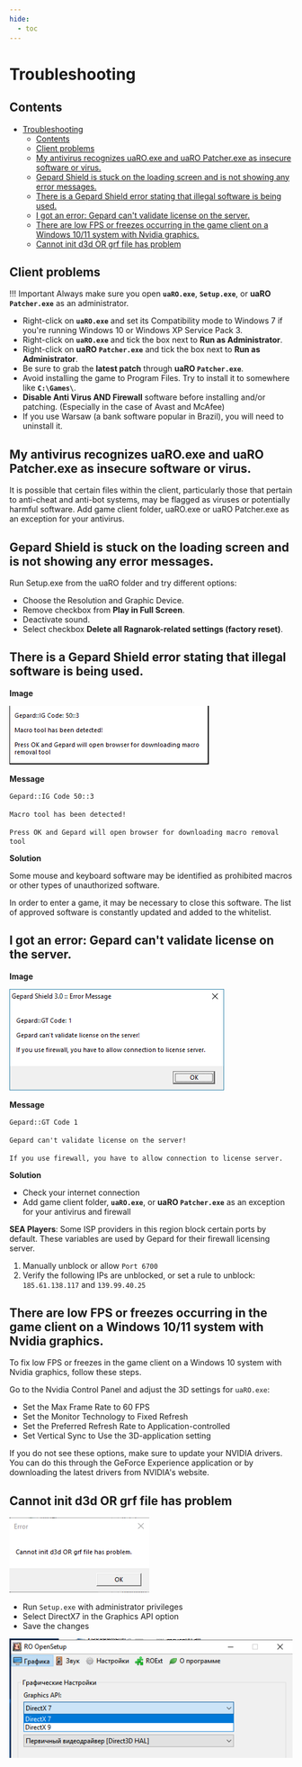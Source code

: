 ```yaml
---
hide:
  - toc
---
```

# Troubleshooting

## Contents
- [Troubleshooting](#troubleshooting)
  - [Contents](#contents)
  - [Client problems](#client-problems)
  - [My antivirus recognizes uaRO.exe and uaRO Patcher.exe as insecure software or virus.](#my-antivirus-recognizes-uaroexe-and-uaro-patcherexe-as-insecure-software-or-virus)
  - [Gepard Shield is stuck on the loading screen and is not showing any error messages.](#gepard-shield-is-stuck-on-the-loading-screen-and-is-not-showing-any-error-messages)
  - [There is a Gepard Shield error stating that illegal software is being used.](#there-is-a-gepard-shield-error-stating-that-illegal-software-is-being-used)
  - [I got an error: Gepard can't validate license on the server.](#i-got-an-error-gepard-cant-validate-license-on-the-server)
  - [There are low FPS or freezes occurring in the game client on a Windows 10/11 system with Nvidia graphics.](#there-are-low-fps-or-freezes-occurring-in-the-game-client-on-a-windows-1011-system-with-nvidia-graphics)
  - [Cannot init d3d OR grf file has problem](#cannot-init-d3d-or-grf-file-has-problem)

## Client problems

!!! Important 
    Always make sure you open **`uaRO.exe`**, **`Setup.exe`**, or **uaRO `Patcher.exe`** as an administrator.

- Right-click on **`uaRO.exe`** and set its Compatibility mode to Windows 7 if you're running Windows 10 or Windows XP Service Pack 3.
- Right-click on **`uaRO.exe`** and tick the box next to **Run as Administrator**.
- Right-click on **uaRO `Patcher.exe`** and tick the box next to **Run as Administrator**.
- Be sure to grab the **latest patch** through **uaRO `Patcher.exe`**.
- Avoid installing the game to Program Files. Try to install it to somewhere like **`C:\Games\`**.
- **Disable Anti Virus AND Firewall** software before installing and/or patching. (Especially in the case of Avast and McAfee)
- If you use Warsaw (a bank software popular in Brazil), you will need to uninstall it.


## My antivirus recognizes uaRO.exe and uaRO Patcher.exe as insecure software or virus.
It is possible that certain files within the client, particularly those that pertain to anti-cheat and anti-bot systems, may be flagged as viruses or potentially harmful software. Add game client folder, uaRO.exe or uaRO Patcher.exe as an exception for your antivirus.

## Gepard Shield is stuck on the loading screen and is not showing any error messages.
Run Setup.exe from the uaRO folder and try different options:

- Choose the Resolution and Graphic Device.
- Remove checkbox from **Play in Full Screen**.
- Deactivate sound.
- Select checkbox **Delete all Ragnarok-related settings (factory reset)**.


## There is a Gepard Shield error stating that illegal software is being used.

**Image**

![Gepard error code 50](img/Troubleshooting/gepard-code-50.png)

**Message**
```
Gepard::IG Code 50::3 

Macro tool has been detected! 

Press OK and Gepard will open browser for downloading macro removal tool
```

**Solution**

Some mouse and keyboard software may be identified as prohibited macros or other types of unauthorized software.

In order to enter a game, it may be necessary to close this software. The list of approved software is constantly updated and added to the whitelist.


## I got an error: Gepard can't validate license on the server.

**Image**

![Gepard error code 1](img/Troubleshooting/gepard-code-1.png)

**Message**
```
Gepard::GT Code 1

Gepard can't validate license on the server!

If you use firewall, you have to allow connection to license server.
```

**Solution**

- Check your internet connection
- Add game client folder, **`uaRO.exe`**, or **uaRO `Patcher.exe`** as an exception for your antivirus and firewall

**SEA Players**: Some ISP providers in this region block certain ports by default. These variables are used by Gepard for their firewall licensing server.

1. Manually unblock or allow `Port 6700`
2. Verify the following IPs are unblocked, or set a rule to unblock: `185.61.138.117` and `139.99.40.25`




## There are low FPS or freezes occurring in the game client on a Windows 10/11 system with Nvidia graphics.
To fix low FPS or freezes in the game client on a Windows 10 system with Nvidia graphics, follow these steps.

Go to the Nvidia Control Panel and adjust the 3D settings for `uaRO.exe`:

- Set the Max Frame Rate to 60 FPS
- Set the Monitor Technology to Fixed Refresh
- Set the Preferred Refresh Rate to Application-controlled
- Set Vertical Sync to Use the 3D-application setting

If you do not see these options, make sure to update your NVIDIA drivers. You can do this through the GeForce Experience application or by downloading the latest drivers from NVIDIA's website.

## Cannot init d3d OR grf file has problem
![Gepard cannot init error](img/Troubleshooting/cannot-init-d3d-or-grf.png)

- Run `Setup.exe` with administrator privileges
- Select DirectX7 in the Graphics API option
- Save the changes

![Select DirectX 7 from Setup.exe](img/Troubleshooting/directx7.png)